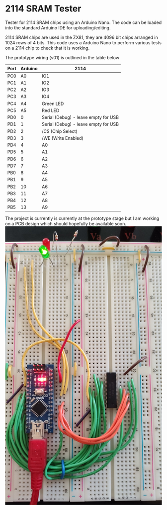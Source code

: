 # 2114 SRAM Tester

Tester for 2114 SRAM chips using an Arduino Nano. The code can be loaded into the standard Arduino IDE for uploading/editing.

2114 SRAM chips are used in the ZX81, they are 4096 bit chips arranged in 1024 rows of 4 bits.  This code uses a Arduino Nano to perform various tests on a 2114 chip to check that it is working.

The prototype wiring (v01) is outlined in the table below

Port | Arduino  |  2114
-----|----------|--------
PC0  |A0        |IO1
PC1  |A1        |IO2
PC2  |A2        |IO3
PC3  |A3        |IO4
PC4  |A4        |Green LED
PC5  |A5        |Red LED
PD0  |0         |Serial (Debug) - leave empty for USB
PD1  |1         |Serial (Debug) - leave empty for USB
PD2  |2         |/CS (Chip Select)
PD3  |3         |/WE (Write Enabled)
PD4  |4         |A0
PD5  |5         |A1
PD6  |6         |A2
PD7  |7         |A3
PB0  |8         |A4
PB1  |9         |A5
PB2  |10        |A6
PB3  |11        |A7
PB4  |12        |A8
PB5  |13        |A9


The project is currently is currently at the prototype stage but I am working on a PCB design which should hopefully be available soon.
![Prototype](/images/prototype.jpg)
